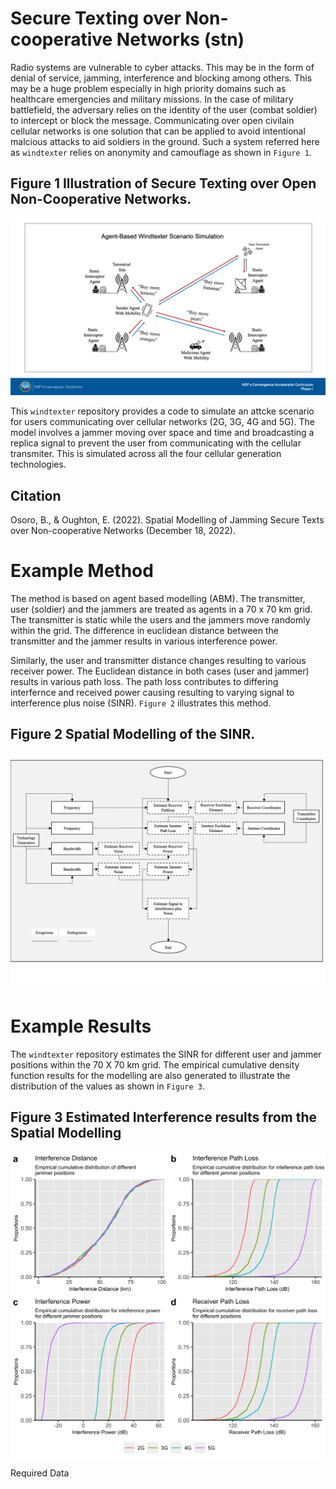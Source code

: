 # Secure Texting over Non-cooperative Networks (stn)
Radio systems are vulnerable to cyber attacks. This may be in the form of denial of service, jamming, interference and blocking among others. This may be a huge problem especially in high priority domains such as healthcare emergencies and military missions. In the case of military battlefield, the adversary relies on the identity of the user (combat soldier) to intercept or block the message. Communicating over open civilain cellular networks is one solution that can be applied to avoid intentional malcious attacks to aid soldiers in the ground. Such a system referred here as `windtexter` relies on anonymity and camouflage as shown in `Figure 1`. 

## Figure 1 Illustration of Secure Texting over Open Non-Cooperative Networks.
<p align="center">
  <img src="/docs/windtexter.png" />
</p>

This `windtexter` repository provides a code to simulate an attcke scenario for users communicating over cellular networks (2G, 3G, 4G and 5G). The model involves a jammer moving over space and time and broadcasting a replica signal to prevent the user from communicating with the cellular transmiter. This is simulated across all the four cellular generation technologies.

Citation
---------
Osoro, B., & Oughton, E. (2022). Spatial Modelling of Jamming Secure Texts over Non-cooperative Networks (December 18, 2022).

Example Method
==============

The method is based on agent based modelling (ABM). The transmitter, user (soldier) and the jammers are treated as agents in a 70 x 70 km grid. The transmitter is static while the users and the jammers move randomly within the grid. The difference in euclidean distance between the transmitter and the jammer results in various interference power.

Similarly, the user and transmitter distance changes resulting to various receiver power. The Euclidean distance in both cases (user  and jammer) results in various path loss. The path loss contributes to differing interfernce and received power causing resulting to varying signal to interference plus noise (SINR). `Figure 2` illustrates this method.

## Figure 2 Spatial Modelling of the SINR.
<p align="center">
  <img src="/docs/Box_model.png" />
</p>

Example Results
==============

The `windtexter` repository estimates the SINR for different user and jammer positions within the 70 X 70 km grid. The empirical cumulative density function results for the modelling are also generated to illustrate the distribution of the values as shown in `Figure 3`.

## Figure 3 Estimated Interference results from the Spatial Modelling 
<p align="center">
  <img src="/docs/ecdfs.png" />
</p>

Required Data
